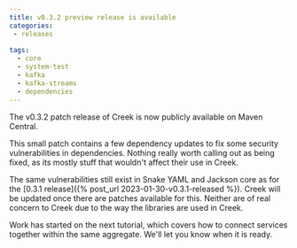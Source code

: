 ```yaml
---
title: v0.3.2 preview release is available
categories:
 - releases
 
tags:
  - core
  - system-test
  - kafka
  - kafka-streams
  - dependencies
---
```


The v0.3.2 patch release of Creek is now publicly available on Maven Central.

This small patch contains a few dependency updates to fix some security vulnerabilities in dependencies.
Nothing really worth calling out as being fixed, as its mostly stuff that wouldn't affect their use in Creek.

The same vulnerabilities still exist in Snake YAML and Jackson core as for the [0.3.1 release]({% post_url 2023-01-30-v0.3.1-released %}).
Creek will be updated once there are patches available for this. Neither are of real concern to Creek due to the way
the libraries are used in Creek.

Work has started on the next tutorial, which covers how to connect services together within the same aggregate.
We'll let you know when it is ready.